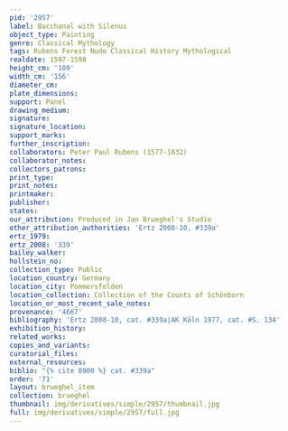 ```yaml
---
pid: '2957'
label: Bacchanal with Silenus
object_type: Painting
genre: Classical Mythology
tags: Rubens Forest Nude Classical History Mythological
realdate: 1597-1598
height_cm: '109'
width_cm: '156'
diameter_cm: 
plate_dimensions: 
support: Panel
drawing_medium: 
signature: 
signature_location: 
support_marks: 
further_inscription: 
collaborators: Peter Paul Rubens (1577-1632)
collaborator_notes: 
collectors_patrons: 
print_type: 
print_notes: 
printmaker: 
publisher: 
states: 
our_attribution: Produced in Jan Brueghel's Studio
other_attribution_authorities: 'Ertz 2008-10, #339a'
ertz_1979: 
ertz_2008: '339'
bailey_walker: 
hollstein_no: 
collection_type: Public
location_country: Germany
location_city: Pommersfelden
location_collection: Collection of the Counts of Schönborn
location_or_most_recent_sale_notes: 
provenance: '4667'
bibliography: 'Ertz 2008-10, cat. #339a|AK Köln 1977, cat. #S. 134'
exhibition_history: 
related_works: 
copies_and_variants: 
curatorial_files: 
external_resources: 
biblio: "{% cite 8900 %} cat. #339a"
order: '71'
layout: brueghel_item
collection: brueghel
thumbnail: img/derivatives/simple/2957/thumbnail.jpg
full: img/derivatives/simple/2957/full.jpg
---
```

